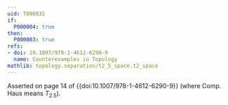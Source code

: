 ```yaml
---
uid: T000032
if:
  P000004: true
then:
  P000003: true
refs:
- doi: 10.1007/978-1-4612-6290-9
  name: Counterexamples in Topology
mathlib: topology.separation/t2_5_space.t2_space 
---
```


Asserted on page 14 of {{doi:10.1007/978-1-4612-6290-9}}
(where Comp. Haus means $T_{2.5}$).
